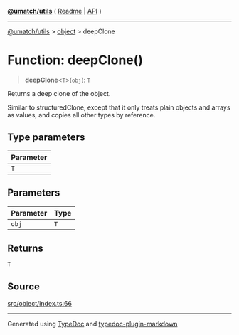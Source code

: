 [**@umatch/utils**](../../README.md) ( [Readme](../../README.md) \| [API](../../API.md) )

---

[@umatch/utils](../../API.md) > [object](../README.md) > deepClone

# Function: deepClone()

> **deepClone**\<`T`\>(`obj`): `T`

Returns a deep clone of the object.

Similar to structuredClone, except that it only treats plain
objects and arrays as values, and copies all other types by
reference.

## Type parameters

| Parameter |
| :-------- |
| `T`       |

## Parameters

| Parameter | Type |
| :-------- | :--- |
| `obj`     | `T`  |

## Returns

`T`

## Source

[src/object/index.ts:66](https://github.com/umatch-oficial/utils/blob/fe3e40a/src/object/index.ts#L66)

---

Generated using [TypeDoc](https://typedoc.org/) and [typedoc-plugin-markdown](https://www.npmjs.com/package/typedoc-plugin-markdown)
